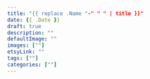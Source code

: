 ```yaml
---
title: "{{ replace .Name "-" " " | title }}"
date: {{ .Date }}
draft: true
description: ""
defaultImage: ""
images: [""]
etsyLink: ""
tags: [""]
categories: [""]
---
```



